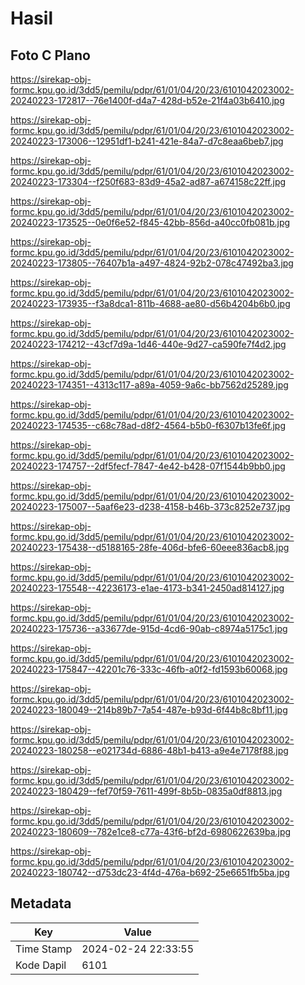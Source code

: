 # Hasil

## Foto C Plano

https://sirekap-obj-formc.kpu.go.id/3dd5/pemilu/pdpr/61/01/04/20/23/6101042023002-20240223-172817--76e1400f-d4a7-428d-b52e-21f4a03b6410.jpg

https://sirekap-obj-formc.kpu.go.id/3dd5/pemilu/pdpr/61/01/04/20/23/6101042023002-20240223-173006--12951df1-b241-421e-84a7-d7c8eaa6beb7.jpg

https://sirekap-obj-formc.kpu.go.id/3dd5/pemilu/pdpr/61/01/04/20/23/6101042023002-20240223-173304--f250f683-83d9-45a2-ad87-a674158c22ff.jpg

https://sirekap-obj-formc.kpu.go.id/3dd5/pemilu/pdpr/61/01/04/20/23/6101042023002-20240223-173525--0e0f6e52-f845-42bb-856d-a40cc0fb081b.jpg

https://sirekap-obj-formc.kpu.go.id/3dd5/pemilu/pdpr/61/01/04/20/23/6101042023002-20240223-173805--76407b1a-a497-4824-92b2-078c47492ba3.jpg

https://sirekap-obj-formc.kpu.go.id/3dd5/pemilu/pdpr/61/01/04/20/23/6101042023002-20240223-173935--f3a8dca1-811b-4688-ae80-d56b4204b6b0.jpg

https://sirekap-obj-formc.kpu.go.id/3dd5/pemilu/pdpr/61/01/04/20/23/6101042023002-20240223-174212--43cf7d9a-1d46-440e-9d27-ca590fe7f4d2.jpg

https://sirekap-obj-formc.kpu.go.id/3dd5/pemilu/pdpr/61/01/04/20/23/6101042023002-20240223-174351--4313c117-a89a-4059-9a6c-bb7562d25289.jpg

https://sirekap-obj-formc.kpu.go.id/3dd5/pemilu/pdpr/61/01/04/20/23/6101042023002-20240223-174535--c68c78ad-d8f2-4564-b5b0-f6307b13fe6f.jpg

https://sirekap-obj-formc.kpu.go.id/3dd5/pemilu/pdpr/61/01/04/20/23/6101042023002-20240223-174757--2df5fecf-7847-4e42-b428-07f1544b9bb0.jpg

https://sirekap-obj-formc.kpu.go.id/3dd5/pemilu/pdpr/61/01/04/20/23/6101042023002-20240223-175007--5aaf6e23-d238-4158-b46b-373c8252e737.jpg

https://sirekap-obj-formc.kpu.go.id/3dd5/pemilu/pdpr/61/01/04/20/23/6101042023002-20240223-175438--d5188165-28fe-406d-bfe6-60eee836acb8.jpg

https://sirekap-obj-formc.kpu.go.id/3dd5/pemilu/pdpr/61/01/04/20/23/6101042023002-20240223-175548--42236173-e1ae-4173-b341-2450ad814127.jpg

https://sirekap-obj-formc.kpu.go.id/3dd5/pemilu/pdpr/61/01/04/20/23/6101042023002-20240223-175736--a33677de-915d-4cd6-90ab-c8974a5175c1.jpg

https://sirekap-obj-formc.kpu.go.id/3dd5/pemilu/pdpr/61/01/04/20/23/6101042023002-20240223-175847--42201c76-333c-46fb-a0f2-fd1593b60068.jpg

https://sirekap-obj-formc.kpu.go.id/3dd5/pemilu/pdpr/61/01/04/20/23/6101042023002-20240223-180049--214b89b7-7a54-487e-b93d-6f44b8c8bf11.jpg

https://sirekap-obj-formc.kpu.go.id/3dd5/pemilu/pdpr/61/01/04/20/23/6101042023002-20240223-180258--e021734d-6886-48b1-b413-a9e4e7178f88.jpg

https://sirekap-obj-formc.kpu.go.id/3dd5/pemilu/pdpr/61/01/04/20/23/6101042023002-20240223-180429--fef70f59-7611-499f-8b5b-0835a0df8813.jpg

https://sirekap-obj-formc.kpu.go.id/3dd5/pemilu/pdpr/61/01/04/20/23/6101042023002-20240223-180609--782e1ce8-c77a-43f6-bf2d-6980622639ba.jpg

https://sirekap-obj-formc.kpu.go.id/3dd5/pemilu/pdpr/61/01/04/20/23/6101042023002-20240223-180742--d753dc23-4f4d-476a-b692-25e6651fb5ba.jpg


## Metadata

| Key        | Value               |
| ---------- | ------------------- |
| Time Stamp | 2024-02-24 22:33:55 |
| Kode Dapil | 6101                |



